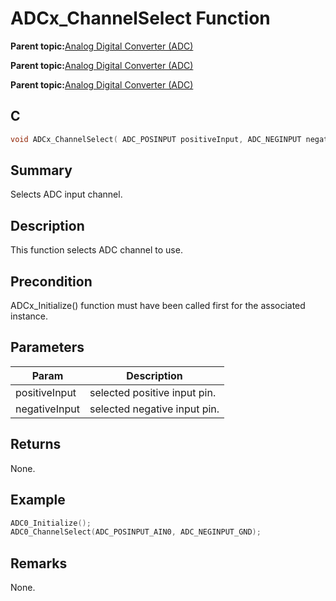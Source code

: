 # ADCx\_ChannelSelect Function

**Parent topic:**[Analog Digital Converter \(ADC\)](GUID-F31CDD9C-2394-49F1-B452-378D4EB3E210.md)

**Parent topic:**[Analog Digital Converter \(ADC\)](GUID-71E0623C-498F-4F50-92AD-FCE22FA3CAB4.md)

**Parent topic:**[Analog Digital Converter \(ADC\)](GUID-6E851777-3AFA-4FC5-A7DE-14CB9DD2E033.md)

## C

```c
void ADCx_ChannelSelect( ADC_POSINPUT positiveInput, ADC_NEGINPUT negativeInput ); // x is instance of the peripheral and it is applicable only for devices having multiple instances of the peripheral.
```

## Summary

Selects ADC input channel.

## Description

This function selects ADC channel to use.

## Precondition

ADCx\_Initialize\(\) function must have been called first for the associated instance.

## Parameters

|Param|Description|
|-----|-----------|
|positiveInput|selected positive input pin.|
|negativeInput|selected negative input pin.|

## Returns

None.

## Example

```c
ADC0_Initialize();
ADC0_ChannelSelect(ADC_POSINPUT_AIN0, ADC_NEGINPUT_GND);
```

## Remarks

None.

